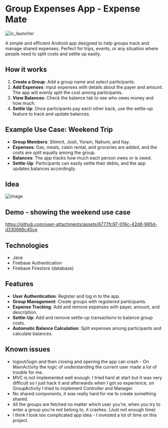 # Group Expenses App - Expense Mate

![ic_launcher](https://github.com/user-attachments/assets/65322c20-2009-4108-8b25-42bbb613013c)

A simple and efficient Android app designed to help groups track and manage shared expenses. Perfect for trips, events, or any situation where people need to split costs and settle up easily.

## How it works

1. **Create a Group**: Add a group name and select participants.
2. **Add Expenses**: Input expenses with details about the payer and amount. The app will evenly split the cost among participants.
3. **View Balances**: Check the balance tab to see who owes money and how much.
4. **Settle Up**: Once participants pay each other back, use the settle-up feature to track and update balances.

## Example Use Case: Weekend Trip

- **Group Members**: Shimrit, Josh, Yoram, Nahum, and Itay.
- **Expenses**: Gas, meals, cabin rental, and groceries are added, and the costs are split equally among the group.
- **Balances**: The app tracks how much each person owes or is owed.
- **Settle-Up**: Participants can easily settle their debts, and the app updates balances accordingly.

## Idea 

![image](https://github.com/user-attachments/assets/1175eea9-abb7-4af4-b1ed-d073fb70164f)

## Demo - showing the weekend use case

https://github.com/user-attachments/assets/6777fc97-016c-42d8-985d-d330686c45ce

## Technologies

- Java
- Firebase Authentication
- Firebase Firestore (database)

## Features

- **User Authentication**: Register and log in to the app.
- **Group Management**: Create groups with registered participants.
- **Expense Tracking**: Add and remove expenses with payer, amount, and description.
- **Settle-Up**: Add and remove settle-up transactions to balance group costs.
- **Automatic Balance Calculation**: Split expenses among participants and calculate balances.

## Known issues

- logout/login and then closing and opening the app can crash - On MainActivity the logic of understanding the current user made a lot of trouble for me.
- MVC is not implemented well enough. I tried hard at start but it was very difficult so I just hack it and afterwards when I got so experience, on GroupActivity I tried to implement Controller and Manager.
- No shared components, it was really hard for me to create something shared.
- All the groups are fetched no matter which user you're, when you try to enter a group you're not belong to, it crashes. (Just not enough time)
- I think I took too complicated app idea - I invested a lot of time on this project.
